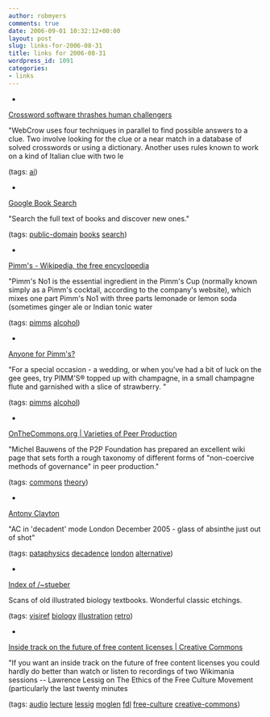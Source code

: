 ```yaml
---
author: robmyers
comments: true
date: 2006-09-01 10:32:12+00:00
layout: post
slug: links-for-2006-08-31
title: links for 2006-08-31
wordpress_id: 1091
categories:
- links
---
```


  

  *   


[Crossword software thrashes human challengers](http://www.newscientisttech.com/article.ns?id=dn9888&feedId=online-news_rss20)

  


"WebCrow uses four techniques in parallel to find possible answers to a clue. Two involve looking for the clue or a near match in a database of solved crosswords or using a dictionary. Another uses rules known to work on a kind of Italian clue with two le

  


(tags: [ai](http://del.icio.us/robmyers/ai))

  

  

  *   


[Google Book Search](http://books.google.com/)

  


"Search the full text of books and discover new ones."

  


(tags: [public-domain](http://del.icio.us/robmyers/public-domain) [books](http://del.icio.us/robmyers/books) [search](http://del.icio.us/robmyers/search))

  

  

  *   


[Pimm's - Wikipedia, the free encyclopedia](http://en.wikipedia.org/wiki/Pimm's)

  


"Pimm's No1 is the essential ingredient in the Pimm's Cup (normally known simply as a Pimm's cocktail, according to the company's website), which mixes one part Pimm's No1 with three parts lemonade or lemon soda (sometimes ginger ale or Indian tonic water

  


(tags: [pimms](http://del.icio.us/robmyers/pimms) [alcohol](http://del.icio.us/robmyers/alcohol))

  

  

  *   


[Anyone for Pimm's?](http://www.anyoneforpimms.com/)

  


"For a special occasion - a wedding, or when you've had a bit of luck on the gee gees, try PIMM'S® topped up with champagne, in a small champagne flute and garnished with a slice of strawberry. "

  


(tags: [pimms](http://del.icio.us/robmyers/pimms) [alcohol](http://del.icio.us/robmyers/alcohol))

  

  

  *   


[OnTheCommons.org | Varieties of Peer Production](http://onthecommons.org/node/963)

  


"Michel Bauwens of the P2P Foundation has prepared an excellent wiki page that sets forth a rough taxonomy of different forms of "non-coercive methods of governance" in peer production."

  


(tags: [commons](http://del.icio.us/robmyers/commons) [theory](http://del.icio.us/robmyers/theory))

  

  

  *   


[Antony Clayton](http://www.antonyclayton.co.uk/)

  


"AC in 'decadent' mode London December 2005 - glass of absinthe just out of shot"

  


(tags: [pataphysics](http://del.icio.us/robmyers/pataphysics) [decadence](http://del.icio.us/robmyers/decadence) [london](http://del.icio.us/robmyers/london) [alternative](http://del.icio.us/robmyers/alternative))

  

  

  *   


[Index of /~stueber](http://caliban.mpiz-koeln.mpg.de/~stueber/)

  


Scans of old illustrated biology textbooks. Wonderful classic etchings.

  


(tags: [visiref](http://del.icio.us/robmyers/visiref) [biology](http://del.icio.us/robmyers/biology) [illustration](http://del.icio.us/robmyers/illustration) [retro](http://del.icio.us/robmyers/retro))

  

  

  *   


[Inside track on the future of free content licenses | Creative Commons](http://creativecommons.org/weblog/entry/6019)

  


"If you want an inside track on the future of free content licenses you could hardly do better than watch or listen to recordings of two Wikimania sessions -- Lawrence Lessig on The Ethics of the Free Culture Movement (particularly the last twenty minutes

  


(tags: [audio](http://del.icio.us/robmyers/audio) [lecture](http://del.icio.us/robmyers/lecture) [lessig](http://del.icio.us/robmyers/lessig) [moglen](http://del.icio.us/robmyers/moglen) [fdl](http://del.icio.us/robmyers/fdl) [free-culture](http://del.icio.us/robmyers/free-culture) [creative-commons](http://del.icio.us/robmyers/creative-commons))

  

  
  


